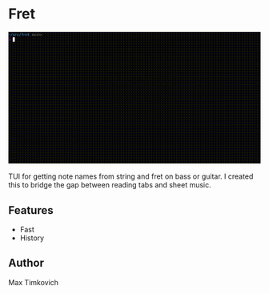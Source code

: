 # Fret

![Preview](/preview.gif)

TUI for getting note names from string and fret on bass or guitar. I created this to bridge the gap between reading tabs and sheet music.

## Features
- Fast
- History

## Author
Max Timkovich
